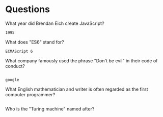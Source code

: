 # Questions

What year did Brendan Eich create JavaScript?

```
1995
```

What does "ES6" stand for?

```
ECMAScript 6
```

What company famously used the phrase "Don't be evil" in their code of conduct?

```

google

```

What English mathematician and writer is often regarded as the first computer programmer?

```

```

Who is the "Turing machine" named after?

```

```
